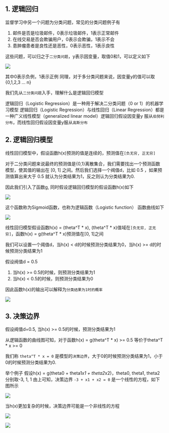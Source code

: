 ## 1. 逻辑回归
监督学习中另一个问题为分类问题，常见的分类问题例子有

1. 邮件是否是垃圾邮件，0表示垃圾邮件，1表示正常邮件
2. 在线交易是否会欺骗用户，0表示会欺骗，1表示不会
3. 患肿瘤患者是良性还是恶性，0表示恶性，1表示良性

这些问题，可以归之于`二分类问题`，y表示因变量，取值0和1，可以定义如下

![](http://52opencourse.com/?qa=blob&qa_blobid=8298951987645335658)

其中0表示负例，1表示正例
同理，对于多分类问题来说，因变量y的值可以取{0,1,2,3 ... n}

我们先从`二分类问题`入手，理解什么是逻辑回归模型

逻辑回归（Logistic Regression）是一种用于解决二分类问题（0 or 1）的机器学习模型
逻辑回归（Logistic Regression）与线性回归（Linear Regression）都是一种广义线性模型（generalized linear model）逻辑回归假设因变量y 服从`伯努利分布`，而线性回归假设因变量y服从`高斯分布`

## 2. 逻辑回归模型
线性回归模型中，假设函数h(x)预测的值是连续的，预测值在`[负无穷, 正无穷]`

对于二分类问题来说最终的预测值是{0,1}离散集合，我们需要找出一个预测函数模型，使其值的输出在 [0, 1] 之间。然后我们选择一个阀值d，比如 0.5 ，如果预测值算出来大于 0.5 就认为分类结果为1，反之则认为分类结果为0.

因此我们引入了函数g, 同时假设逻辑回归模型的假设函数h(x)如下

![](https://github.com/endymecy/spark-ml-source-analysis/raw/master/%E5%88%86%E7%B1%BB%E5%92%8C%E5%9B%9E%E5%BD%92/%E7%BA%BF%E6%80%A7%E6%A8%A1%E5%9E%8B/%E9%80%BB%E8%BE%91%E5%9B%9E%E5%BD%92/imgs/1.4.png)

这个函数称为Sigmoid函数，也称为逻辑函数（Logistic function） 函数曲线如下

![](http://img.blog.csdn.net/20160409203837285)

线性回归模型假设函数h(x) = (theta^T * x), (theta^T * x)值域在`[负无穷, 正无穷]`，函数h(x) = g(theta^T * x)预测值在[0, 1]之间

我们可以设置一个阈值d，当h(x) < d的时候预测分类结果为0，当h(x) >= d的时候预测分类结果为1

假设阀值d = 0.5

1. 当h(x) >= 0.5的时候，则预测分类结果为1
2. 当h(x) < 0.5的时候，则预测分类结果为0

因此函数h(x)的输出可以解释为`分类结果为1时的概率`

![](https://github.com/endymecy/spark-ml-source-analysis/raw/master/%E5%88%86%E7%B1%BB%E5%92%8C%E5%9B%9E%E5%BD%92/%E7%BA%BF%E6%80%A7%E6%A8%A1%E5%9E%8B/%E9%80%BB%E8%BE%91%E5%9B%9E%E5%BD%92/imgs/1.5.png)

## 3. 决策边界
假设阀值d=0.5, 当h(x) >= 0.5的时候，预测分类结果为1

从逻辑函数的曲线图可知，对于函数h(x) = g(theta^T * x) >= 0.5 等价于theta^T * x >= 0

我们称 `theta^T * x = 0` 是模型的`决策边界`，大于0的时候预测分类结果为1，小于0的时候预测分类结果为0.

举个例子
假设h(x) = g(theta0 + theta1*x1 + theta2*x2)，theta0, theta1, theta2 分别取-3, 1, 1
由上可知，决策边界 `-3 + x1 + x2 = 0` 是一个线性的方程，如下图所示

![](http://52opencourse.com/?qa=blob&qa_blobid=17042785878272231122)

当h(x)更加复杂的时候，决策边界可能是一个非线性的方程

![](http://52opencourse.com/?qa=blob&qa_blobid=6779199348343391320)

![](http://52opencourse.com/?qa=blob&qa_blobid=14854555397734057469)

